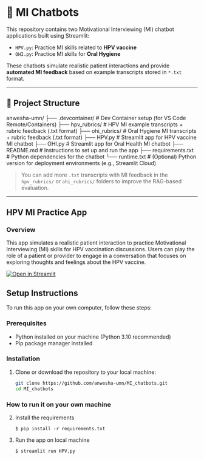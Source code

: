 # 🧠 MI Chatbots

This repository contains two Motivational Interviewing (MI) chatbot applications built using Streamlit:

- `HPV.py`: Practice MI skills related to **HPV vaccine**  
- `OHI.py`: Practice MI skills for **Oral Hygiene**

These chatbots simulate realistic patient interactions and provide **automated MI feedback** based on example transcripts stored in `*.txt` format.

---

## 📁 Project Structure
anwesha-umn/
├── .devcontainer/ # Dev Container setup (for VS Code Remote/Containers)
├── hpv_rubrics/ # HPV MI example transcripts + rubric feedback (.txt format)
├── ohi_rubrics/ # Oral Hygiene MI transcripts + rubric feedback (.txt format)
├── HPV.py # Streamlit app for HPV vaccine MI chatbot
├── OHI.py # Streamlit app for Oral Health MI chatbot
├── README.md # Instructions to set up and run the app
├── requirements.txt # Python dependencies for the chatbot
└── runtime.txt # (Optional) Python version for deployment environments (e.g., Streamlit Cloud)

> You can add more `.txt` transcripts with MI feedback in the `hpv_rubrics/` or `ohi_rubrics/` folders to improve the RAG-based evaluation.

---

## HPV MI Practice App

### Overview
This app simulates a realistic patient interaction to practice Motivational Interviewing (MI) skills for HPV vaccination discussions. Users can play the role of a patient or provider to engage in a conversation that focuses on exploring thoughts and feelings about the HPV vaccine.


[![Open in Streamlit](https://static.streamlit.io/badges/streamlit_badge_black_white.svg)](https://hpv-mi-chatbot.streamlit.app/)

## Setup Instructions
To run this app on your own computer, follow these steps:

### Prerequisites
- Python installed on your machine (Python 3.10 recommended)
- Pip package manager installed

### Installation
1. Clone or download the repository to your local machine:
   ```bash
   git clone https://github.com/anwesha-umn/MI_chatbots.git
   cd MI_chatbots

### How to run it on your own machine

2. Install the requirements 

   ```
   $ pip install -r requirements.txt
   ```

3. Run the app on local machine 

   ```
   $ streamlit run HPV.py
   ```
